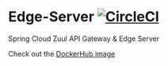 # Edge-Server [![CircleCI](https://circleci.com/gh/wb3-spring/Edge-Server/tree/master.svg?style=svg)](https://circleci.com/gh/wb3-spring/Edge-Server/tree/master)
Spring Cloud Zuul API Gateway &amp; Edge Server

Check out the [DockerHub image](https://hub.docker.com/r/wb3spring/edge-server/)

